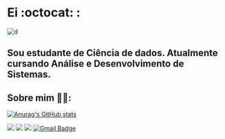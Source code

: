 # Ei  :octocat: :



![d](C:\Users\User\Pictures\d.PNG)

## Sou estudante de Ciência de dados. Atualmente cursando Análise e Desenvolvimento de Sistemas.



## Sobre mim  :ok_woman::

[![Anurag's GitHub stats](https://github-readme-stats.vercel.app/api?username=rsoliveirac)](https://github.com/anuraghazra/github-readme-stats)

 [<img src="https://img.shields.io/badge/medium-%2312100E.svg?&style=for-the-badge&logo=medium&logoColor=white" />](https://medium.com/@rsoliveira.c)  [<img src="https://img.shields.io/badge/linkedin-%230077B5.svg?&style=for-the-badge&logo=linkedin&logoColor=white" />](https://www.linkedin.com/in/rsoliveirac/) [<img src = "https://img.shields.io/badge/instagram-%23E4405F.svg?&style=for-the-badge&logo=instagram&logoColor=white">](https://www.instagram.com/rsc.oliveira/) 
 [![Gmail Badge](https://img.shields.io/badge/Gmail-D14836?style=for-the-badge&logo=gmail&logoColor=white&link=mailto:rsoliveira.c@gmail.com)](mailto:rsoliveira.c@gmail.com)
